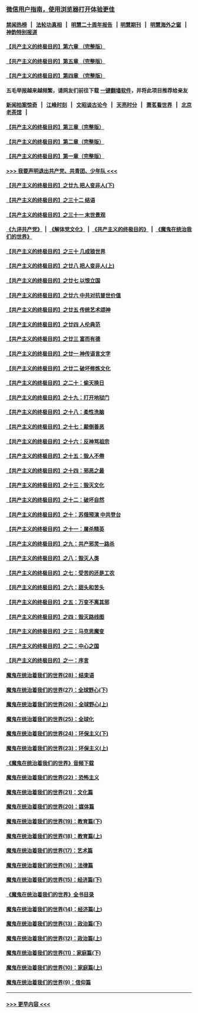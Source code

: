 ### [微信用户指南，使用浏览器打开体验更佳](https://github.com/gfw-breaker/banned-news1/blob/master/indexes/wechat-guide.md?t=0)
#### [禁闻热榜](热点新闻.md?t=0)  &nbsp;&nbsp;|&nbsp;&nbsp; [法轮功真相](https://github.com/gfw-breaker/truth/blob/master/README.md?t=0) &nbsp;&nbsp;|&nbsp;&nbsp; [明慧二十周年报告](https://github.com/gfw-breaker/mh-reports/blob/master/README.md?t=0) &nbsp;&nbsp;|&nbsp;&nbsp;[明慧期刊](https://github.com/gfw-breaker/mh-qikan) &nbsp;&nbsp;|&nbsp;&nbsp; [明慧海外之窗](https://github.com/gfw-breaker/mh-news/blob/master/README.md?t=0) &nbsp;&nbsp;|&nbsp;&nbsp; [神韵特别报道](https://github.com/gfw-breaker/mh-news/blob/master/shenyun.md?t=0)
#### [【共产主义的终极目的】第六章 （完整版）](../pages/nsc422/n11428913.md?t=02170902) 
#### [【共产主义的终极目的】第五章 （完整版）](../pages/nsc422/n11428912.md?t=02170902) 
#### [【共产主义的终极目的】第四章 （完整版）](../pages/nsc422/n11428907.md?t=02170902) 
#### 五毛举报越来越频繁，请网友们前往下载 [一键翻墙软件](https://github.com/gfw-breaker/ssr-accounts)，并将此项目推荐给亲友
#### [新闻拍案惊奇](https://github.com/gfw-breaker/banned-news1/blob/master/pages/link4.md) &nbsp;&nbsp;|&nbsp;&nbsp; [江峰时刻](https://github.com/gfw-breaker/banned-news1/blob/master/pages/link4.md) &nbsp;&nbsp;|&nbsp;&nbsp; [文昭谈古论今](https://github.com/gfw-breaker/banned-news1/blob/master/pages/link4.md) &nbsp;&nbsp;|&nbsp;&nbsp; [天亮时分](https://github.com/gfw-breaker/banned-news1/blob/master/pages/link4.md) &nbsp;&nbsp;|&nbsp;&nbsp; [萧茗看世界](https://github.com/gfw-breaker/banned-news1/blob/master/pages/link4.md) &nbsp;&nbsp;|&nbsp;&nbsp; [北京老茶馆](https://github.com/gfw-breaker/banned-news1/blob/master/pages/link4.md) &nbsp;&nbsp;|&nbsp;&nbsp; 
#### [【共产主义的终极目的】第三章（完整版）](../pages/nsc422/n11428848.md?t=02170902) 
#### [【共产主义的终极目的】第二章（完整版）](../pages/nsc422/n11428831.md?t=02170902) 
#### [【共产主义的终极目的】第一章（完整版）](../pages/nsc422/n11417651.md?t=02170902) 
#### [>>> 我要声明退出共产党、共青团、少年队 <<<](https://github.com/begood0513/goodnews/blob/master/quit/letter.md) 
#### [【共产主义的终极目的】之廿九 把人变非人(下)](../pages/nsc422/n11344140.md?t=02170902) 
#### [【共产主义的终极目的】之三十二 结语](../pages/nsc422/n11360535.md?t=02170902) 
#### [【共产主义的终极目的】之三十一 末世景观](../pages/nsc422/n11351129.md?t=02170902) 
#### [《九评共产党》](https://github.com/begood0513/9ping.md/blob/master/README.md) &nbsp;|&nbsp; [《解体党文化》](../../../../jtdwh.md/blob/master/README.md)  &nbsp;|&nbsp; [《共产主义的终极目的》](../../../../gczydzjmd.md/blob/master/README.md) &nbsp;|&nbsp; [《魔鬼在统治我们的世界》](../../../../mgztzwmdsj.md/blob/master/README.md) 
#### [【共产主义的终极目的】之三十 几成狼世界](../pages/nsc422/n11348280.md?t=02170902) 
#### [【共产主义的终极目的】之廿八 把人变非人(上)](../pages/nsc422/n11340492.md?t=02170902) 
#### [【共产主义的终极目的】之廿七 以恨立国](../pages/nsc422/n11336944.md?t=02170902) 
#### [【共产主义的终极目的】之廿六 中共对抗普世价值](../pages/nsc422/n11324785.md?t=02170902) 
#### [【共产主义的终极目的】之廿五 传统艺术颂神](../pages/nsc422/n11296396.md?t=02170902) 
#### [【共产主义的终极目的】之廿四 人伦典范](../pages/nsc422/n11296397.md?t=02170902) 
#### [【共产主义的终极目的】之廿三 富而有德](../pages/nsc422/n11283598.md?t=02170902) 
#### [【共产主义的终极目的】之廿一 神传语言文字](../pages/nsc422/n11263265.md?t=02170902) 
#### [【共产主义的终极目的】之廿二 破坏修炼文化](../pages/nsc422/n11245728.md?t=02170902) 
#### [【共产主义的终极目的】之二十：偷天换日](../pages/nsc422/n11238846.md?t=02170902) 
#### [【共产主义的终极目的】之十九：打开地狱门](../pages/nsc422/n11206376.md?t=02170902) 
#### [【共产主义的终极目的】之十八：柔性洗脑](../pages/nsc422/n11199994.md?t=02170902) 
#### [【共产主义的终极目的】之十七：颠倒善恶](../pages/nsc422/n11179782.md?t=02170902) 
#### [【共产主义的终极目的】之十六：反神骂祖宗](../pages/nsc422/n11166798.md?t=02170902) 
#### [【共产主义的终极目的】之十五：毁人不倦](../pages/nsc422/n11166792.md?t=02170902) 
#### [【共产主义的终极目的】之十四：邪恶之最](../pages/nsc422/n11150249.md?t=02170902) 
#### [【共产主义的终极目的】之十三：毁灭文化](../pages/nsc422/n11135227.md?t=02170902) 
#### [【共产主义的终极目的】之十二：破坏自然](../pages/nsc422/n11135214.md?t=02170902) 
#### [【共产主义的终极目的】之十：苏俄预演 中共登台](../pages/nsc422/n11118424.md?t=02170902) 
#### [【共产主义的终极目的】之十一：屠杀精英](../pages/nsc422/n11118442.md?t=02170902) 
#### [【共产主义的终极目的】之九：共产邪灵一路杀](../pages/nsc422/n11114139.md?t=02170902) 
#### [【共产主义的终极目的】之八：毁灭人类](../pages/nsc422/n11108503.md?t=02170902) 
#### [【共产主义的终极目的】之七：受苦的还是工农](../pages/nsc422/n11101809.md?t=02170902) 
#### [【共产主义的终极目的】之六：甜头和苦头](../pages/nsc422/n11096971.md?t=02170902) 
#### [【共产主义的终极目的】之五：万变不离其邪](../pages/nsc422/n11091285.md?t=02170902) 
#### [【共产主义的终极目的】之四：毁灭路线图](../pages/nsc422/n11086284.md?t=02170902) 
#### [【共产主义的终极目的】之三：马克思魔变](../pages/nsc422/n11061941.md?t=02170902) 
#### [【共产主义的终极目的】之二：中心之国](../pages/nsc422/n11047728.md?t=02170902) 
#### [【共产主义的终极目的】之一：序言](../pages/nsc422/n11086077.md?t=02170902) 
#### [魔鬼在统治着我们的世界(28)：结束语](../pages/nsc422/n10936246.md?t=02170902) 
#### [魔鬼在统治着我们的世界(27)：全球野心(下)](../pages/nsc422/n10928319.md?t=02170902) 
#### [魔鬼在统治着我们的世界(26)：全球野心(上)](../pages/nsc422/n10900318.md?t=02170902) 
#### [魔鬼在统治着我们的世界(25)：全球化](../pages/nsc422/n10788205.md?t=02170902) 
#### [魔鬼在统治着我们的世界(24)：环保主义(下)](../pages/nsc422/n10695307.md?t=02170902) 
#### [魔鬼在统治着我们的世界(23)：环保主义(上)](../pages/nsc422/n10688613.md?t=02170902) 
#### [《魔鬼在统治着我们的世界》音频下载](../pages/nsc422/n10635553.md?t=02170902) 
#### [魔鬼在统治着我们的世界(22)：恐怖主义](../pages/nsc422/n10614727.md?t=02170902) 
#### [魔鬼在统治着我们的世界(21)：文化篇](../pages/nsc422/n10597706.md?t=02170902) 
#### [魔鬼在统治着我们的世界(20)：媒体篇](../pages/nsc422/n10586579.md?t=02170902) 
#### [魔鬼在统治着我们的世界(19)：教育篇(下)](../pages/nsc422/n10564808.md?t=02170902) 
#### [魔鬼在统治着我们的世界(18)：教育篇(上)](../pages/nsc422/n10526970.md?t=02170902) 
#### [魔鬼在统治着我们的世界(17)：艺术篇](../pages/nsc422/n10499093.md?t=02170902) 
#### [魔鬼在统治着我们的世界(16)：法律篇](../pages/nsc422/n10485969.md?t=02170902) 
#### [魔鬼在统治着我们的世界(15)：经济篇(下)](../pages/nsc422/n10469975.md?t=02170902) 
#### [《魔鬼在统治着我们的世界》全书目录](../pages/nsc422/n10464261.md?t=02170902) 
#### [魔鬼在统治着我们的世界(14)：经济篇(上)](../pages/nsc422/n10457370.md?t=02170902) 
#### [魔鬼在统治着我们的世界(13)：政治篇(下)](../pages/nsc422/n10448270.md?t=02170902) 
#### [魔鬼在统治着我们的世界(12)：政治篇(上)](../pages/nsc422/n10444576.md?t=02170902) 
#### [魔鬼在统治着我们的世界(11)：家庭篇(下)](../pages/nsc422/n10440961.md?t=02170902) 
#### [魔鬼在统治着我们的世界(10)：家庭篇(上)](../pages/nsc422/n10435448.md?t=02170902) 
#### [魔鬼在统治着我们的世界(9)：信仰篇](../pages/nsc422/n10432159.md?t=02170902) 

----
#### [ >>> 更早内容 <<< ](../indexes/nsc422-earlier.md)
